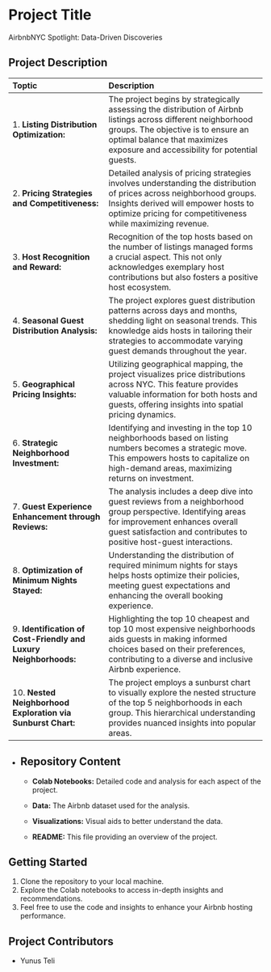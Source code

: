 
# Project Title
AirbnbNYC Spotlight: Data-Driven Discoveries

## Project Description

|Toptic          |Description          |
|:----       |:------                     |
|1. **Listing Distribution Optimization:**|The project begins by strategically assessing the distribution of Airbnb listings across different neighborhood groups. The objective is to ensure an optimal balance that maximizes exposure and accessibility for potential guests.|
|2. **Pricing Strategies and Competitiveness:**|Detailed analysis of pricing strategies involves understanding the distribution of prices across neighborhood groups. Insights derived will empower hosts to optimize pricing for competitiveness while maximizing revenue.|
|3. **Host Recognition and Reward:**|Recognition of the top hosts based on the number of listings managed forms a crucial aspect. This not only acknowledges exemplary host contributions but also fosters a positive host ecosystem.|
|4. **Seasonal Guest Distribution Analysis:**|  The project explores guest distribution patterns across days and months, shedding light on seasonal trends. This knowledge aids hosts in tailoring their strategies to accommodate varying guest demands throughout the year.|
|5. **Geographical Pricing Insights:**| Utilizing geographical mapping, the project visualizes price distributions across NYC. This feature provides valuable information for both hosts and guests, offering insights into spatial pricing dynamics.|
|6. **Strategic Neighborhood Investment:**   |  Identifying and investing in the top 10 neighborhoods based on listing numbers becomes a strategic move. This empowers hosts to capitalize on high-demand areas, maximizing returns on investment.   |
|7. **Guest Experience Enhancement through Reviews:** |The analysis includes a deep dive into guest reviews from a neighborhood group perspective. Identifying areas for improvement enhances overall guest satisfaction and contributes to positive host-guest interactions.|
|8. **Optimization of Minimum Nights Stayed:**|Understanding the distribution of required minimum nights for stays helps hosts optimize their policies, meeting guest expectations and enhancing the overall booking experience. |
|9. **Identification of Cost-Friendly and Luxury Neighborhoods:**|Highlighting the top 10 cheapest and top 10 most expensive neighborhoods aids guests in making informed choices based on their preferences, contributing to a diverse and inclusive Airbnb experience. |
|10. **Nested Neighborhood Exploration via Sunburst Chart:**|The project employs a sunburst chart to visually explore the nested structure of the top 5 neighborhoods in each group. This hierarchical understanding provides nuanced insights into popular areas. |
  
   - ## Repository Content
     - **Colab Notebooks:** Detailed code and analysis for each aspect of the project.

     - **Data:** The Airbnb dataset used for the analysis.

     - **Visualizations:** Visual aids to better understand the data.

     - **README:** This file providing an overview of the project.

## Getting Started

1. Clone the repository to your local machine.
2. Explore the Colab notebooks to access in-depth insights and recommendations.
3. Feel free to use the code and insights to enhance your Airbnb hosting performance.

## Project Contributors

- Yunus Teli
